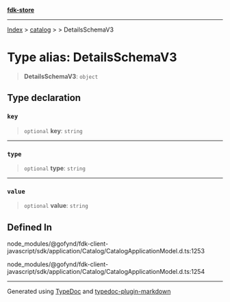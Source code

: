 [**fdk-store**](../../../README.md)
***

[Index](../../../API.md) > [catalog](../../README.md) > [<internal>](../README.md) > DetailsSchemaV3

# Type alias: DetailsSchemaV3

> **DetailsSchemaV3**: `object`

## Type declaration

### `key`

> `optional` **key**: `string`

***

### `type`

> `optional` **type**: `string`

***

### `value`

> `optional` **value**: `string`

## Defined In

node\_modules/@gofynd/fdk-client-javascript/sdk/application/Catalog/CatalogApplicationModel.d.ts:1253

node\_modules/@gofynd/fdk-client-javascript/sdk/application/Catalog/CatalogApplicationModel.d.ts:1254

***
Generated using [TypeDoc](https://typedoc.org/) and [typedoc-plugin-markdown](https://www.npmjs.com/package/typedoc-plugin-markdown)

